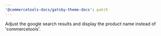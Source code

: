 ```yaml
---
'@commercetools-docs/gatsby-theme-docs': patch
---
```


Adjust the google search results and display the product name instead of 'commercetools'.
